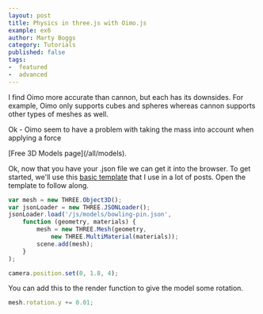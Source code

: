 ```yaml
---
layout: post
title: Physics in three.js with Oimo.js
example: ex6
author: Marty Boggs
category: Tutorials
published: false
tags:
-  featured
-  advanced
---
```


I find Oimo more accurate than cannon, but each has its downsides. For example, Oimo only supports cubes and spheres whereas cannon supports other types of meshes as well.

Ok - Oimo seem to have a problem with taking the mass into account when applying a force


<!--more--> [Free 3D Models page](/all/models).

Ok, now that you have your .json file we can get it into the browser. To get started, we'll use this <a href="/threejs-world-blank-template.html" download="threejs-world-{{page.example}}.html">basic template</a> that I use in a lot of posts. Open the template to follow along.

```javascript
var mesh = new THREE.Object3D();
var jsonLoader = new THREE.JSONLoader();
jsonLoader.load('/js/models/bowling-pin.json',
	function (geometry, materials) {
		mesh = new THREE.Mesh(geometry,
			new THREE.MultiMaterial(materials));
		scene.add(mesh);
	}
);

camera.position.set(0, 1.8, 4);
```

You can add this to the render function to give the model some rotation.

```javascript
mesh.rotation.y += 0.01;
```
